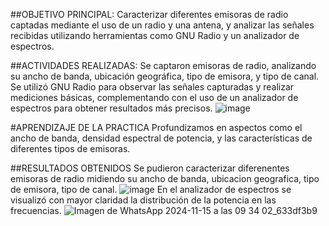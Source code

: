 ##OBJETIVO PRINCIPAL:
Caracterizar diferentes emisoras de radio captadas mediante el uso de un radio y una antena, y analizar las señales recibidas utilizando herramientas como GNU Radio y un analizador de espectros.

##ACTIVIDADES REALIZADAS: 
Se captaron emisoras de radio, analizando su ancho de banda, ubicación geográfica, tipo de emisora, y tipo de canal.
Se utilizó GNU Radio para observar las señales capturadas y realizar mediciones básicas, complementando con el uso de un analizador de espectros para obtener resultados más precisos.
![image](https://github.com/user-attachments/assets/2784c6e3-b04e-4e62-acdd-784e2f6a2ed7)


#APRENDIZAJE DE LA PRACTICA 
Profundizamos en aspectos como el ancho de banda, densidad espectral de potencia, y las características de diferentes tipos de emisoras.

##RESULTADOS OBTENIDOS 
Se pudieron caracterizar diferenentes emisoras de radio midiendo su ancho de banda, ubicacion geografica, tipo de emisora, tipo de canal. 
![image](https://github.com/user-attachments/assets/a928e016-b88d-4919-baf6-16f789f62aef)
En el analizador de espectros se visualizó con mayor claridad la distribución de la potencia en las frecuencias.
![Imagen de WhatsApp 2024-11-15 a las 09 34 02_633df3b9](https://github.com/user-attachments/assets/7670379c-1835-4604-a872-d672682cf850)


